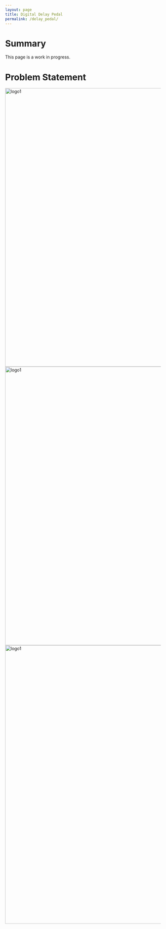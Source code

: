 ```yaml
---
layout: page
title: Digital Delay Pedal
permalink: /delay_pedal/
---
```


# Summary
This page is a work in progress.

# Problem Statement

<div style="text-align: left">
  <img src="../assets/delay_pedal_block_diagram.png" alt="logo1" width="900" />
</div>

<div style="text-align: left">
  <img src="../assets/digital_delay_unit.png" alt="logo1" width="900" />
</div>

<div style="text-align: left">
  <img src="../assets/digital_delay_unit_fsm.png" alt="logo1" width="900" />
</div>
